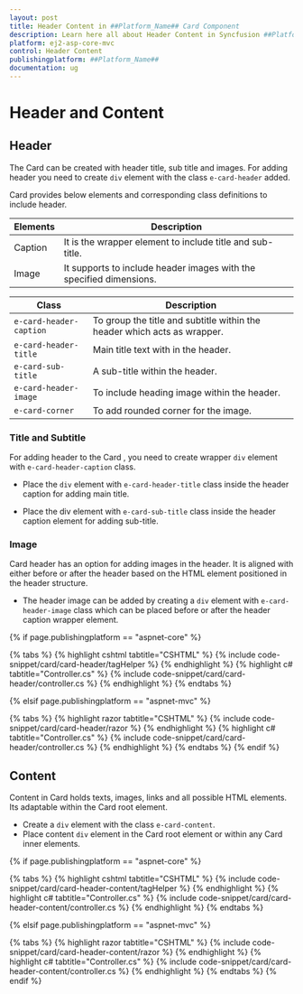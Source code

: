 ```yaml
---
layout: post
title: Header Content in ##Platform_Name## Card Component
description: Learn here all about Header Content in Syncfusion ##Platform_Name## Card component and more.
platform: ej2-asp-core-mvc
control: Header Content
publishingplatform: ##Platform_Name##
documentation: ug
---
```



# Header and Content

## Header

The Card can be created with header title, sub title and images. For adding header you need to create `div` element with the class `e-card-header` added.

Card provides below elements and corresponding class definitions to include header.

Elements   | Description
------------ | -------------
Caption | It is the wrapper element to include title and sub-title.
Image | It supports to include header images with the specified dimensions.

Class   | Description
------------ | -------------
`e-card-header-caption` | To group the title and subtitle within the header which acts as wrapper.
`e-card-header-title` |  Main title text with in the header.
`e-card-sub-title` | A sub-title within the header.
`e-card-header-image` | To include heading image within the header.
`e-card-corner` | To add rounded corner for the image.

### Title and Subtitle

For adding header to the Card , you need to create wrapper `div` element with `e-card-header-caption` class.

* Place the `div` element with `e-card-header-title` class inside the header caption for adding main title.

* Place the div element with `e-card-sub-title` class inside the header caption element for adding sub-title.

### Image

Card header has an option for adding images in the header. It is aligned with either before or after the header based on the HTML element positioned in the header structure.

* The header image can be added by creating a `div` element with `e-card-header-image` class which can be placed before or after the header caption wrapper element.

{% if page.publishingplatform == "aspnet-core" %}

{% tabs %}
{% highlight cshtml tabtitle="CSHTML" %}
{% include code-snippet/card/card-header/tagHelper %}
{% endhighlight %}
{% highlight c# tabtitle="Controller.cs" %}
{% include code-snippet/card/card-header/controller.cs %}
{% endhighlight %}
{% endtabs %}

{% elsif page.publishingplatform == "aspnet-mvc" %}

{% tabs %}
{% highlight razor tabtitle="CSHTML" %}
{% include code-snippet/card/card-header/razor %}
{% endhighlight %}
{% highlight c# tabtitle="Controller.cs" %}
{% include code-snippet/card/card-header/controller.cs %}
{% endhighlight %}
{% endtabs %}
{% endif %}



## Content

Content in Card holds texts, images, links and all possible HTML elements. Its adaptable within the Card root element.

* Create a `div` element with the class `e-card-content`.
* Place content `div` element in the Card root element or within any Card inner elements.

{% if page.publishingplatform == "aspnet-core" %}

{% tabs %}
{% highlight cshtml tabtitle="CSHTML" %}
{% include code-snippet/card/card-header-content/tagHelper %}
{% endhighlight %}
{% highlight c# tabtitle="Controller.cs" %}
{% include code-snippet/card/card-header-content/controller.cs %}
{% endhighlight %}
{% endtabs %}

{% elsif page.publishingplatform == "aspnet-mvc" %}

{% tabs %}
{% highlight razor tabtitle="CSHTML" %}
{% include code-snippet/card/card-header-content/razor %}
{% endhighlight %}
{% highlight c# tabtitle="Controller.cs" %}
{% include code-snippet/card/card-header-content/controller.cs %}
{% endhighlight %}
{% endtabs %}
{% endif %}

